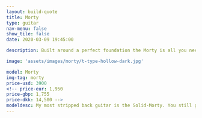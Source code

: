 ```yaml
---
layout: build-quote
title: Morty
type: guitar
nav-menu: false
show_tile: false
date: 2020-03-09 19:45:00

description: Built around a perfect foundation the Morty is all you need in a guitar.

image: 'assets/images/morty/t-type-hollow-dark.jpg'

model: Morty
img-tag: morty
price-usd: 3900
<!-- price-eur: 1,950
price-gbp: 1,755
price-dkk: 14,500 -->
modeldesc: My most stripped back guitar is the Solid-Morty. You still get stainless steel frets, the same hardware as you get on my Wayfairs, a modern all access set neck joint, handwound pickups made to your specs, but everything unnecessary is removed. It is a distilled, pure and refined instrument.
---
```




